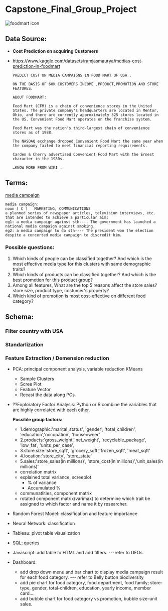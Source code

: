 # Capstone_Final_Group_Project

![foodmart icon](https://user-images.githubusercontent.com/105877888/194212188-13bd50bd-f078-464c-8bbe-8e88598a0667.jpeg)

## Data Source:
- **Cost Prediction on acquiring Customers**
- https://www.kaggle.com/datasets/ramjasmaurya/medias-cost-prediction-in-foodmart

  ```
  PREDICT COST ON MEDIA CAMPAIGNS IN FOOD MART OF USA .

  ON THE BASIS OF 60K CUSTOMERS INCOME ,PRODUCT,PROMOTION AND STORE FEATURES.

  ABOUT FOODMART:

  Food Mart (CFM) is a chain of convenience stores in the United States. The private company's headquarters are located in Mentor, Ohio, and there are currently approximately 325 stores located in the US. Convenient Food Mart operates on the franchise system.

  Food Mart was the nation's third-largest chain of convenience stores as of 1988.

  The NASDAQ exchange dropped Convenient Food Mart the same year when the company failed to meet financial reporting requirements.

  Carden & Cherry advertised Convenient Food Mart with the Ernest character in the 1980s.

  …KNOW MORE FROM WIKI .
  ```

## Terms: 
[media campaign](https://dictionary.cambridge.org/dictionary/english/media-campaign)
```
media campaign: 
noun [ C ]   MARKETING, COMMUNICATIONS
a planned series of newspaper articles, television interviews, etc. that are intended to achieve a particular aim:
eg1: a media campaign against sth---- The government has launched a national media campaign against smoking.
eg2: a media campaign to do sth---- The president won the election despite a concerted media campaign to discredit him.
```

### Possible questions:
1. Which kinds of people can be classified together? And which is the most effective media type for this clusters with same demographic traits?
2. Which kinds of products can be classified together? And which is the best promotion for this product group?
3. Among all features, What are the top 5 reasons affect the store sales? store size, product type, costumer's property?
4. Which kind of promotion is most cost-effective on different food category?



## Schema:

### Filter country with USA
### Standarlization

###  Feature Extraction / Demension reduction
- PCA: principal component analysis, variable reduction KMeans
  - Sample Clusters 
  - Scree Plot 
  - Feature Vector 
  - Recast the data along PCs. 
  
- ??Exploratory Factor Analysis: Python or R
    combine the variables that are highly correlated with each other. 
 
    **Possible group factors:** 
    - 1.demographic:'marital_status', 'gender', 'total_children', 'education','occupation', 'houseowner'
    - 2.products:'gross_weight','net_weight', 'recyclable_package', 'low_fat', 'units_per_case',
    - 3.store size:'store_sqft', 'grocery_sqft','frozen_sqft', 'meat_sqft' 
    - 4.location:'store_city', 'store_state'
    - 5.sales:'store_sales(in millions)', 'store_cost(in millions)','unit_sales(in millions)'
  - correlation matrix
  - explained total variance, screeplot
    - % of variance
    - Accumulated %
  - communatlities, component matrix
  - rotated component matrix(varimax)
    to determine which trait be assigned to which factor and name it by researcher.


- Random Forest Model: classification and feature importance
- Neural Network: classification




- Tableau: pivot table visualization
- SQL: queries
- Javascript: add table to HTML and add filters. ---refer to UFOs
- Dashboard: 
  - add drop down menu and bar chart to display media campaign result for each food category. --- refer to Belly button biodiversity
  - add pie chart for food category, food department, food family; store-type, gender, total-children, education, yearly income, member card....
  - add bubble chart for food category vs promotion, bubble size-unit sales.
